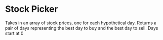 # Stock Picker

Takes in an array of stock prices, one for each hypothetical day. Returns a pair of days representing the best day to buy and the best day to sell. Days start at 0

